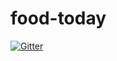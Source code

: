 # food-today

[![Gitter](https://badges.gitter.im/food-today/Lobby.svg)](https://gitter.im/food-today/Lobby?utm_source=badge&utm_medium=badge&utm_campaign=pr-badge&utm_content=badge)